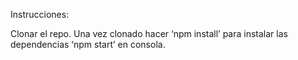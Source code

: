 Instrucciones:

Clonar el repo.
Una vez clonado hacer ‘npm install’ para instalar las dependencias
‘npm start’ en consola.

